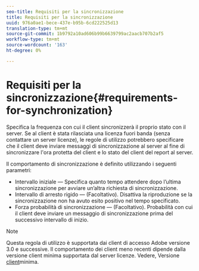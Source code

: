 ```yaml
---
seo-title: Requisiti per la sincronizzazione
title: Requisiti per la sincronizzazione
uuid: 976a0ae1-bece-437e-b95b-6cd222525d13
translation-type: tm+mt
source-git-commit: 1b9792a10ad606b99b6639799ac2aacb707b2af5
workflow-type: tm+mt
source-wordcount: '163'
ht-degree: 0%

---
```



# Requisiti per la sincronizzazione{#requirements-for-synchronization}

Specifica la frequenza con cui il client sincronizzerà il proprio stato con il server. Se al client è stata rilasciata una licenza fuori banda (senza contattare un server licenze), le regole di utilizzo potrebbero specificare che il client deve inviare messaggi di sincronizzazione al server al fine di sincronizzare l&#39;ora protetta del client e lo stato del client del report al server.

Il comportamento di sincronizzazione è definito utilizzando i seguenti parametri:

* Intervallo iniziale — Specifica quanto tempo attendere dopo l’ultima sincronizzazione per avviare un’altra richiesta di sincronizzazione.
* Intervallo di arresto rigido — (Facoltativo). Disattiva la riproduzione se la sincronizzazione non ha avuto esito positivo nel tempo specificato.
* Forza probabilità di sincronizzazione — (Facoltativo). Probabilità con cui il client deve inviare un messaggio di sincronizzazione prima del successivo intervallo di inizio.

>[!NOTE]
>
>Questa regola di utilizzo è supportata dai client di accesso  Adobe versione 3.0 e successive. Il comportamento dei client meno recenti dipende dalla versione client minima supportata dal server licenze. Vedere, Versione [client](../../../aaxs-protecting-content/content-implementing-the-license-server/content-handling-license-reqs/content-minimum-client-version.md)minima.

